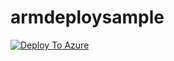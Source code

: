 # armdeploysample
[![Deploy To Azure](https://aka.ms/deploytoazurebutton)](https://portal.azure.com/#create/Microsoft.Template/uri/https%3A%2F%2Fraw.githubusercontent.com%2Fjimblanchard%2Farmdeploysample%2Fmain%2Farm%2Fdeploy.json)